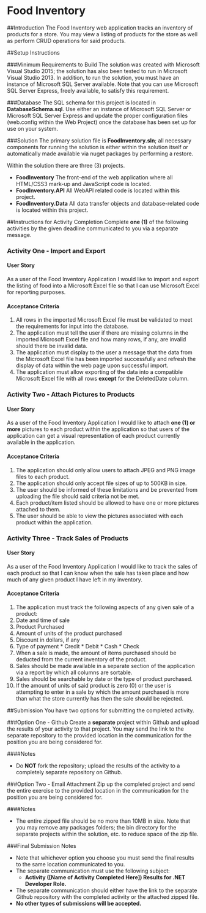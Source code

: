 # Food Inventory

##Introduction
The Food Inventory web application tracks an inventory of products for a store. You may view a listing of products for the store as well as perform CRUD operations for said products.

##Setup Instructions

###Minimum Requirements to Build
The solution was created with Microsoft Visual Studio 2015; the solution has also been tested to run in Microsoft Visual Studio 2013. In addition, to run the solution, you must have an instance of Microsoft SQL Server  available. Note that you can use Microsoft SQL Server Express, freely available, to satisfy this requirement.

###Database
The SQL schema for this project is located in **DatabaseSchema.sql**. Use either an instance of Microsoft SQL Server or Microsoft SQL Server Express and update the proper configuration files (web.config within the Web Project) once the database has been set up for use on your system.

###Solution
The primary solution file is **FoodInventory.sln**; all necessary components for running the solution is either within the solution itself or automatically made available via nuget packages by performing a restore.

Within the solution there are three (3) projects.
* **FoodInventory** The front-end of the web application where all HTML/CSS3 mark-up and JavaScript code is located.
* **FoodInventory.API** All WebAPI related code is located within this project.
* **FoodInventory.Data** All data transfer objects and database-related code is located within this project.

##Instructions for Activity Completion
Complete **one (1)** of the following activities by the given deadline communicated to you via a separate message.

### Activity One - Import and Export

#### User Story
As a user of the Food Inventory Application I would like to import and export the listing of food into a Microsoft Excel file so that I can use Microsoft Excel for reporting purposes.

#### Acceptance Criteria
1. All rows in the imported Microsoft Excel file must be validated to meet the requirements for input into the database.
2. The application must tell the user if there are missing columns in the imported Microsoft Excel file and how many rows, if any, are invalid should there be invalid data.
3. The application must display to the user a message that the data from the Microsoft Excel file has been imported successfully and refresh the display of data within the web page upon successful import.
4. The application must allow exporting of the data into a compatible Microsoft Excel file with all rows **except** for the DeletedDate column.

### Activity Two - Attach Pictures to Products

#### User Story
As a user of the Food Inventory Application I would like to attach **one (1) or more** pictures to each product within the application so that users of the application can get a visual representation of each product currently available in the application.

#### Acceptance Criteria
1. The application should only allow users to attach JPEG and PNG image files to each product.
2. The application should only accept file sizes of up  to 500KB in size.
3. The user should be informed of these limitations and be prevented from uploading the file should said criteria not be met.
4. Each product/item listed should be allowed to have one or more pictures attached to them.
5. The user should be able to view the pictures associated with each product within the application.

### Activity Three - Track Sales of Products

#### User Story
As a user of the Food Inventory Application I would like to track the sales of each product so that I can know when the sale has taken place and how much of any given product I have left in my inventory.

#### Acceptance Criteria
1. The application must track the following aspects of any given sale of a product:
  1. Date and time of sale
  2. Product Purchased
  3. Amount of units of the product purchased
  4. Discount in dollars, if any
  5. Type of payment
    * Credit
    * Debit
    * Cash
    * Check
2. When a sale is made, the amount of items purchased should be deducted from the current inventory of the product.
3. Sales should be made available in a separate section of the application via a report by which all columns are sortable.
4. Sales should be searchable by date or the type of product purchased.
5. If the amount of units of said product is zero (0) or the user is attempting to enter in a sale by which the amount purchased is more than what the store currently has then the sale should be rejected.

##Submission
You have two options for submitting the completed activity.

###Option One - Github
Create a **separate** project within Github and upload the results of your activity to that project. You may send the link to the separate repository to the provided location in the communication for the position you are being considered for.

####Notes
* Do **NOT** fork the repository; upload the results of the activity to a completely separate repository on Github.

###Option Two - Email Attachment
Zip up the completed project and send the entire exercise to the provided location in the communication for the position you are being considered for.

####Notes
* The entire zipped file should be no more than 10MB in size. Note that you may remove any packages folders; the bin directory for the separate projects within the solution, etc. to reduce space of the zip file.

###Final Submission Notes
* Note that whichever option you choose you must send the final results to the same location communicated to you.
* The separate communication must use the following subject:
  * **Activity ([Name of Activity Completed Here]) Results for .NET Developer Role.**
* The separate communication should either have the link to the separate Github repository with the completed activity or the attached zipped file.
* **No other types of submissions will be accepted.**